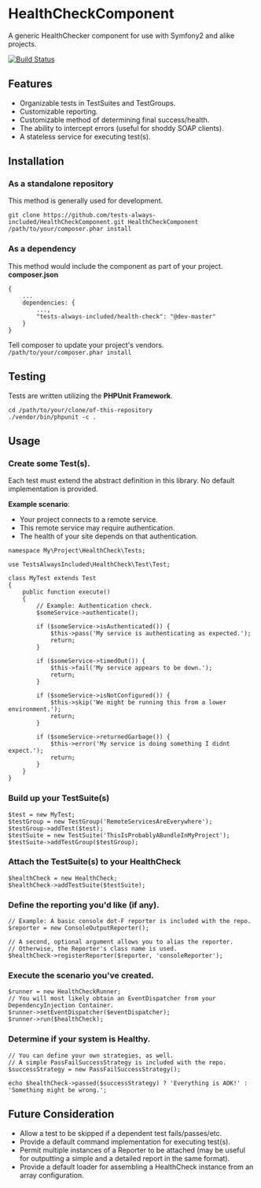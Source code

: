 HealthCheckComponent
====================

A generic HealthChecker component for use with Symfony2 and alike projects.

[![Build Status](https://travis-ci.org/tests-always-included/HealthCheckComponent.svg)](https://travis-ci.org/tests-always-included/HealthCheckComponent)

## Features
* Organizable tests in TestSuites and TestGroups.
* Customizable reporting.
* Customizable method of determining final success/health.
* The ability to intercept errors (useful for shoddy SOAP clients).
* A stateless service for executing test(s).

## Installation
### As a standalone repository
This method is generally used for development.

```
git clone https://github.com/tests-always-included/HealthCheckComponent.git HealthCheckComponent
/path/to/your/composer.phar install
```

### As a dependency
This method would include the component as part of your project.
**composer.json**
```
{
    ...
    dependencies: {
        ...,
        "tests-always-included/health-check": "@dev-master"
    }
}
```

Tell composer to update your project's vendors.
`/path/to/your/composer.phar install`


## Testing
Tests are written utilizing the **PHPUnit Framework**.
```
cd /path/to/your/clone/of-this-repository
./vendor/bin/phpunit -c .
```

## Usage

### Create some Test(s).

Each test must extend the abstract definition in this library.
No default implementation is provided.

**Example scenario**:
* Your project connects to a remote service.
* This remote service may require authentication.
* The health of your site depends on that authentication.

```
namespace My\Project\HealthCheck\Tests;

use TestsAlwaysIncluded\HealthCheck\Test\Test;

class MyTest extends Test
{
    public function execute()
    {
        // Example: Authentication check.
        $someService->authenticate();

        if ($someService->isAuthenticated()) {
            $this->pass('My service is authenticating as expected.');
            return;
        }

        if ($someService->timedOut()) {
            $this->fail('My service appears to be down.');
            return;
        }

        if ($someService->isNotConfigured()) {
            $this->skip('We might be running this from a lower environment.');
            return;
        }

        if ($someService->returnedGarbage()) {
            $this->error('My service is doing something I didnt expect.');
            return;
        }
    }
}
```

### Build up your TestSuite(s)
```
$test = new MyTest;
$testGroup = new TestGroup('RemoteServicesAreEverywhere');
$testGroup->addTest($test);
$testSuite = new TestSuite('ThisIsProbablyABundleInMyProject');
$testSuite->addTestGroup($testGroup);
```

### Attach the TestSuite(s) to your HealthCheck
```
$healthCheck = new HealthCheck;
$healthCheck->addTestSuite($testSuite);
```

### Define the reporting you'd like (if any).
```
// Example: A basic console dot-F reporter is included with the repo.
$reporter = new ConsoleOutputReporter();

// A second, optional argument allows you to alias the reporter.
// Otherwise, the Reporter's class name is used.
$healthCheck->registerReporter($reporter, 'consoleReporter');
```

### Execute the scenario you've created.
```
$runner = new HealthCheckRunner;
// You will most likely obtain an EventDispatcher from your DependencyInjection Container.
$runner->setEventDispatcher($eventDispatcher);
$runner->run($healthCheck);
```

### Determine if your system is Healthy.
```
// You can define your own strategies, as well.
// A simple PassFailSuccessStrategy is included with the repo.
$successStrategy = new PassFailSuccessStrategy();

echo $healthCheck->passed($successStrategy) ? 'Everything is AOK!' : 'Something might be wrong.';
```

## Future Consideration
* Allow a test to be skipped if a dependent test fails/passes/etc.
* Provide a default command implementation for executing test(s).
* Permit multiple instances of a Reporter to be attached (may be useful for outputting a simple and a detailed report in the same format).
* Provide a default loader for assembling a HealthCheck instance from an array configuration.
